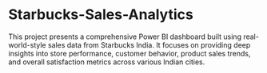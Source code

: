 # Starbucks-Sales-Analytics
This project presents a comprehensive Power BI dashboard built using real-world-style sales data from Starbucks India. It focuses on providing deep insights into store performance, customer behavior, product sales trends, and overall satisfaction metrics across various Indian cities.

